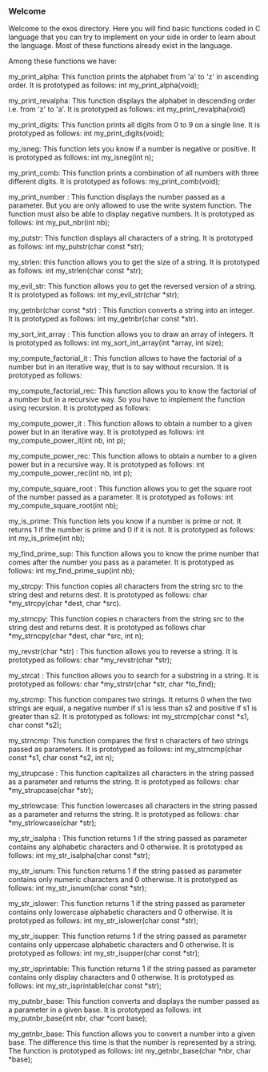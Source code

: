 ### Welcome 

Welcome to the exos directory. Here you will find basic functions coded in C language that you can try to implement on your side in order to learn about the language. Most of these functions already exist in the language.

Among these functions we have:

my_print_alpha: This function prints the alphabet from 'a' to 'z' in ascending order.
It is prototyped as follows: int my_print_alpha(void);

my_print_revalpha: This function displays the alphabet in descending order i.e. from 'z' to 'a'.
It is prototyped as follows: int my_print_revalpha(void)

my_print_digits: This function prints all digits from 0 to 9 on a single line.
It is prototyped as follows: int my_print_digits(void);

my_isneg: This function lets you know if a number is negative or positive.
It is prototyped as follows: int my_isneg(int n);

my_print_comb: This function prints a combination of all numbers with three different digits.
It is prototyped as follows: my_print_comb(void);

my_print_number : This function displays the number passed as a parameter. But you are only allowed to use the write system function. The function must also be able to display negative numbers.
It is prototyped as follows: int my_put_nbr(int nb);

my_putstr: This function displays all characters of a string.
It is prototyped as follows: int my_putstr(char const *str);

my_strlen: this function allows you to get the size of a string.
It is prototyped as follows: int my_strlen(char const *str);

my_evil_str: This function allows you to get the reversed version of a string.
It is prototyped as follows: int my_evil_str(char *str);

my_getnbr(char const *str) : This function converts a string into an integer. It is prototyped as follows: int my_getnbr(char const *str).

my_sort_int_array : This function allows you to draw an array of integers.
It is prototyped as follows: int my_sort_int_array(int *array, int size);

my_compute_factorial_it : This function allows to have the factorial of a number but in an iterative way, that is to say without recursion. It is prototyped as follows:


my_compute_factorial_rec: This function allows you to know the factorial of a number but in a recursive way. So you have to implement the function using recursion.
It is prototyped as follows:

my_compute_power_it : This function allows to obtain a number to a given power but in an iterative way.
It is prototyped as follows: int my_compute_power_it(int nb, int p);

my_compute_power_rec: This function allows to obtain a number to a given power but in a recursive way. It is prototyped as follows:
int my_compute_power_rec(int nb, int p);

my_compute_square_root : This function allows you to get the square root of the number passed as a parameter. It is prototyped as follows: int my_compute_square_root(int nb);

my_is_prime: This function lets you know if a number is prime or not. It returns 1 if the number is prime and 0 if it is not. It is prototyped as follows: int my_is_prime(int nb);

my_find_prime_sup: This function allows you to know the prime number that comes after the number you pass as a parameter. It is prototyped as follows:
int my_find_prime_sup(int nb);

my_strcpy: This function copies all characters from the string src to the string dest and returns dest. It is prototyped as follows: char *my_strcpy(char *dest, char *src).

my_strncpy: This function copies n characters from the string src to the string dest and returns dest. It is prototyped as follows char *my_strncpy(char *dest, char *src, int n);

my_revstr(char *str) : This function allows you to reverse a string.
It is prototyped as follows: char *my_revstr(char *str);

my_strcat : This function allows you to search for a substring in a string. It is prototyped as follows:
char *my_strstr(char *str, char *to_find);

my_strcmp: This function compares two strings. It returns 0 when the two strings are equal, a negative number if s1 is less than s2 and positive if s1 is greater than s2.
It is prototyped as follows: int my_strcmp(char const *s1, char const *s2);

my_strncmp: This function compares the first n characters of two strings passed as parameters. It is prototyped as follows:
int my_strncmp(char const *s1, char const *s2, int n);

my_strupcase : This function capitalizes all characters in the string passed as a parameter and returns the string. It is prototyped as follows: char *my_strupcase(char *str);

my_strlowcase: This function lowercases all characters in the string passed as a parameter and returns the string. It is prototyped as follows:
char *my_strlowcase(char *str);

my_str_isalpha : This function returns 1 if the string passed as parameter contains any alphabetic characters and 0 otherwise. It is prototyped as follows:
int my_str_isalpha(char const *str);


my_str_isnum: This function returns 1 if the string passed as parameter contains only numeric characters and 0 otherwise. It is prototyped as follows:
int my_str_isnum(char const *str);

my_str_islower: This function returns 1 if the string passed as parameter contains only lowercase alphabetic characters and 0 otherwise. It is prototyped as follows:
int my_str_islower(char const *str);

my_str_isupper: This function returns 1 if the string passed as parameter contains only uppercase alphabetic characters and 0 otherwise. It is prototyped as follows:
int my_str_isupper(char const *str);

my_str_isprintable: This function returns 1 if the string passed as parameter contains only display characters and 0 otherwise. It is prototyped as follows:
int my_str_isprintable(char const *str);

my_putnbr_base: This function converts and displays the number passed as a parameter in a given base. It is prototyped as follows:
int my_putnbr_base(int nbr, char *cont base);

my_getnbr_base: This function allows you to convert a number into a given base. The difference this time is that the number is represented by a string.
The function is prototyped as follows:
int my_getnbr_base(char *nbr, char *base);